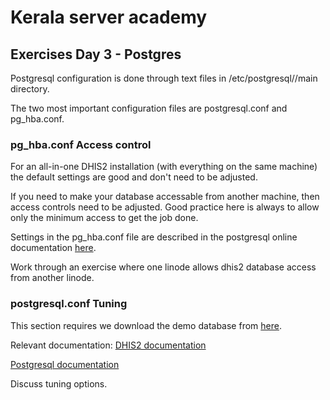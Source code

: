 # Kerala server academy

## Exercises Day 3 - Postgres

Postgresql configuration is done through text files in
/etc/postgresql/<version>/main directory.

The two most important configuration files are postgresql.conf
and pg_hba.conf.

### pg_hba.conf Access control

For an all-in-one DHIS2 installation (with everything on the same machine)
the default settings are good and don't need to be adjusted.

If you need to make your database accessable from another machine, then 
access controls need to be adjusted.  Good practice here is always to allow
only the minimum access to get the job done.

Settings in the pg_hba.conf file are described in the postgresql online documentation
[here](https://www.postgresql.org/docs/9.6/static/auth-pg-hba-conf.html).

Work through an exercise where one linode allows dhis2 database access from another linode.

### postgresql.conf Tuning
This section requires we download the demo database from [here](https://s3-eu-west-1.amazonaws.com/databases.dhis2.org/sierra-leone/2.28/dhis2-db-sierra-leone.sql.gz).

Relevant documentation:
[DHIS2 documentation](https://docs.dhis2.org/2.29/en/implementer/html/install_server_setup.html#install_postgresql_performance_tuning)

[Postgresql documentation](https://www.postgresql.org/docs/9.5/static/config-setting.html)

Discuss tuning options.


